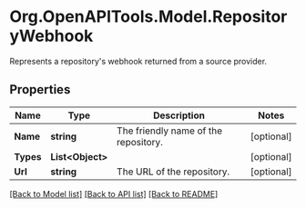 # Org.OpenAPITools.Model.RepositoryWebhook
Represents a repository's webhook returned from a source provider.

## Properties

Name | Type | Description | Notes
------------ | ------------- | ------------- | -------------
**Name** | **string** | The friendly name of the repository. | [optional] 
**Types** | **List&lt;Object&gt;** |  | [optional] 
**Url** | **string** | The URL of the repository. | [optional] 

[[Back to Model list]](../README.md#documentation-for-models) [[Back to API list]](../README.md#documentation-for-api-endpoints) [[Back to README]](../README.md)

